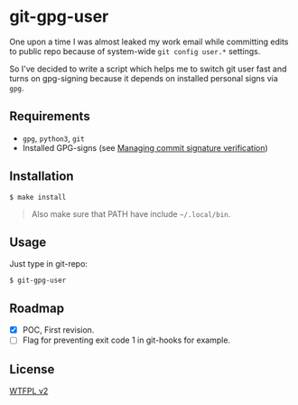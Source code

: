 git-gpg-user
=====

One upon a time I was almost leaked my work email while committing edits to
public repo because of system-wide `git config user.*` settings.

So I've decided to write a script which helps me to switch git user fast and
turns on gpg-signing because it depends on installed personal signs via `gpg`.

## Requirements
- `gpg`, `python3`, `git`
- Installed GPG-signs (see [Managing commit signature verification](https://docs.github.com/en/free-pro-team@latest/github/authenticating-to-github/managing-commit-signature-verification))

## Installation
```
$ make install
```

> Also make sure that PATH have include `~/.local/bin`.

## Usage
Just type in git-repo:
```
$ git-gpg-user
```

## Roadmap
- [x] POC, First revision.
- [ ] Flag for preventing exit code 1 in git-hooks for example.

## License
[WTFPL v2](http://www.wtfpl.net/)
